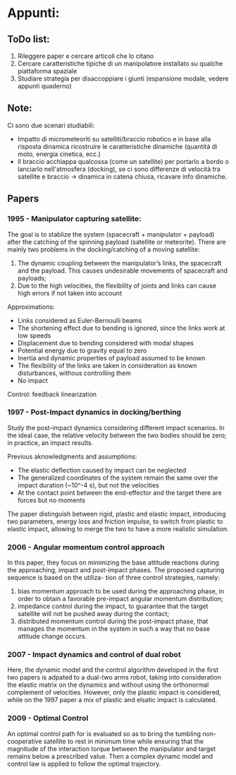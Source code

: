 # Appunti:

## ToDo list:

1. Rileggere paper e cercare articoli che lo citano
2. Cercare caratteristiche tipiche di un manipolatore installato su qualche piattaforma spaziale
3. Studiare strategia per disaccoppiare i giunti (espansione modale, vedere appunti quaderno)

## Note:

Ci sono due scenari studiabili:
- Impatto di micrometeoriti su satelliti/braccio robotico e in base alla risposta dinamica ricostruire le caratteristiche dinamiche (quantità di moto, energia cinetica, ecc.)
- Il braccio acchiappa qualcossa (come un satellite) per portarlo a bordo o lanciarlo nell'atmosfera (docking), se ci sono differenze di velocità tra satellite e braccio -> dinamica in catena chiusa, ricavare info dinamiche.

## Papers

### 1995 - Manipulator capturing satellite: 
The goal is to stablize the system (spacecraft + manipulator + payload) after the catching of the spinning payload (satellite or meteorite).
There are mainly two problems in the docking/catching of a moving satellite:
1. The dynamic coupling between the manipulator’s links, the spacecraft and the payload. This causes undesirable movements of spacecraft and payloads;
2. Due to the high velocities, the flexibility of joints and links can cause high errors if not taken into account

Approximations:
- Links considered as Euler-Bernoulli beams
- The shortening effect due to bending is ignored, since the links work at low speeds
- Displacement due to bending considered with modal shapes 
- Potential energy due to gravity equal to zero
- Inertia and dynamic properties of payload assumed to be known
- The flexibility of the links are taken in consideration as known disturbances, withous controlling them
- No impact

Control: feedback linearization

### 1997 - Post-Impact dynamics in docking/berthing
Study the post-impact dynamics considering different impact scenarios. In the ideal case, the relative velocity between the two bodies should be zero; in practice, an impact results.

Previous aknowledgments and assumptions:
- The elastic deflection caused by impact can be neglected
- The generalized coordinates of the system remain the same over the impact duration (~10^-4 s), but not the velocities
- At the contact point between the end-effector and the target there are forces but no moments

The paper distinguish between rigid, plastic and elastic impact, introducing two parameters, energy loss and friction impulse, to switch from plastic to elastic impact, allowing to merge the two to have a more realistic simulation.

### 2006 - Angular momentum control approach
In this paper, they focus on minimizing the base attitude reactions during the approaching, impact and post-impact phases. The proposed capturing sequence is based on the utiliza- tion of three control strategies, namely: 
1. bias momentum approach to be used during the approaching phase, in order to obtain a favorable pre-impact angular momentum distribution; 
2. impedance control during the impact, to guarantee that the target satellite will not be pushed away during the contact; 
3. distributed momentum control during the post-impact phase, that manages the momentum in the system in such a way that no base attitude change occurs.

### 2007 - Impact dynamics and control of dual robot
Here, the dynamic model and the control algorithm developed in the first two papers is adpated to a dual-two arms robot, taking into consideration the elastic matrix on the dynamics and without using the orthonormal complement of velocities.
However, only the plastic impact is considered, while on the 1997 paper a mix of plastic and elsatic impact is calculated.

### 2009 - Optimal Control
An optimal control path for is evaluated so as to bring the tumbling non-cooperative satellite to rest in minimum time while ensuring that the magnitude of the interaction torque between the manipulator and target remains below a prescribed value.
Then a complex dynamc model and control law is applied to follow the optimal trajectory.